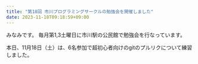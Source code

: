 ```yaml
---
title: "第18回 市川プログラミングサークルの勉強会を開催しました"
date: 2023-11-18T09:18:59+09:00
---
```


みなみです。
毎月第1,3土曜日に市川駅の公民館で勉強会を行なっています。

本日、11月18日（土）は、6名参加で超初心者向けのgitのプルリクについて練習しました。
